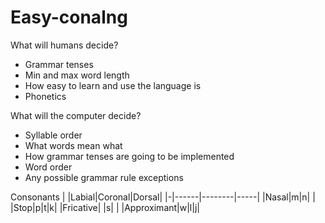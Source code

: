 # Easy-conalng
What will humans decide?
- Grammar tenses
- Min and max word length
- How easy to learn and use the language is
- Phonetics

What will the computer decide?
- Syllable order
- What words mean what
- How grammar tenses are going to be implemented
- Word order
- Any possible grammar rule exceptions

Consonants
| |Labial|Coronal|Dorsal|
|-|------|--------|-----|
|Nasal|m|n| |
|Stop|p|t|k|
|Fricative| |s| |
|Approximant|w|l|j|
